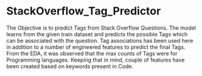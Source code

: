 # StackOverflow_Tag_Predictor

The Objective is to predict Tags from Stack Overflow Questions. The model learns from the given train dataset and predicts the possible Tags which can be associated with the question. Tag associations has been used here in addition to a number of engineered features to predict the final Tags. From the EDA, it was observed that the max counts of Tags were for Programming languages. Keeping that in mind, couple of features have been created based on keywords present in Code.
